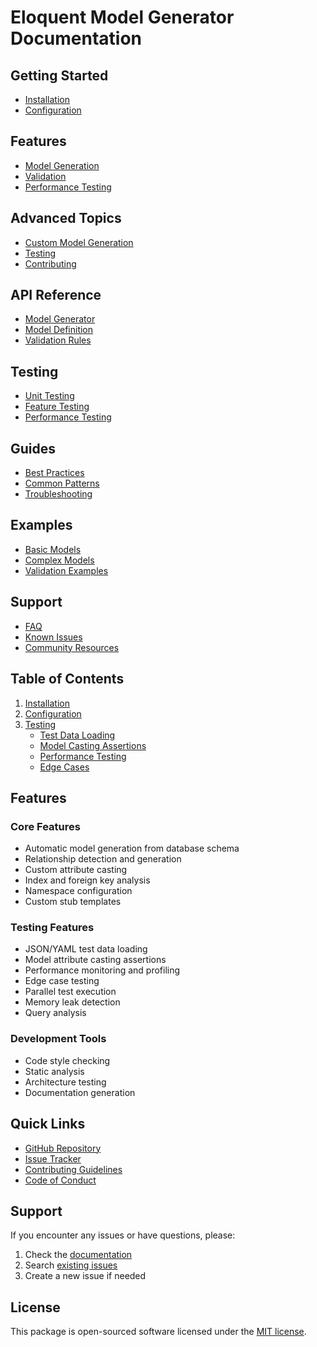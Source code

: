 # Eloquent Model Generator Documentation

## Getting Started
- [Installation](installation.md)
- [Configuration](configuration.md)

## Features
- [Model Generation](model-generation.md)
- [Validation](validation.md)
- [Performance Testing](performance-testing.md)

## Advanced Topics
- [Custom Model Generation](custom-model-generation.md)
- [Testing](testing.md)
- [Contributing](contributing.md)

## API Reference
- [Model Generator](api/model-generator.md)
- [Model Definition](api/model-definition.md)
- [Validation Rules](api/validation-rules.md)

## Testing
- [Unit Testing](testing/unit-testing.md)
- [Feature Testing](testing/feature-testing.md)
- [Performance Testing](testing/performance-testing.md)

## Guides
- [Best Practices](guides/best-practices.md)
- [Common Patterns](guides/common-patterns.md)
- [Troubleshooting](guides/troubleshooting.md)

## Examples
- [Basic Models](examples/basic-models.md)
- [Complex Models](examples/complex-models.md)
- [Validation Examples](examples/validation-examples.md)

## Support
- [FAQ](support/faq.md)
- [Known Issues](support/known-issues.md)
- [Community Resources](support/community-resources.md)

## Table of Contents

1. [Installation](installation.md)
2. [Configuration](configuration.md)
3. [Testing](testing.md)
   - [Test Data Loading](test-data-loading.md)
   - [Model Casting Assertions](model-casting-assertions.md)
   - [Performance Testing](performance-testing.md)
   - [Edge Cases](edge-cases.md)

## Features

### Core Features
- Automatic model generation from database schema
- Relationship detection and generation
- Custom attribute casting
- Index and foreign key analysis
- Namespace configuration
- Custom stub templates

### Testing Features
- JSON/YAML test data loading
- Model attribute casting assertions
- Performance monitoring and profiling
- Edge case testing
- Parallel test execution
- Memory leak detection
- Query analysis

### Development Tools
- Code style checking
- Static analysis
- Architecture testing
- Documentation generation

## Quick Links

- [GitHub Repository](https://github.com/s-a-c/eloquent-model-generator)
- [Issue Tracker](https://github.com/s-a-c/eloquent-model-generator/issues)
- [Contributing Guidelines](CONTRIBUTING.md)
- [Code of Conduct](CODE_OF_CONDUCT.md)

## Support

If you encounter any issues or have questions, please:

1. Check the [documentation](docs/)
2. Search [existing issues](https://github.com/s-a-c/eloquent-model-generator/issues)
3. Create a new issue if needed

## License

This package is open-sourced software licensed under the [MIT license](LICENSE.md).
